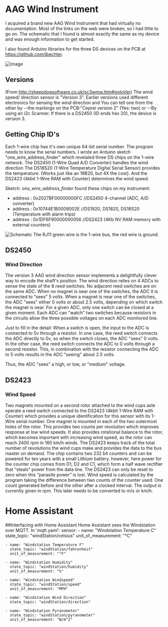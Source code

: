 # AAG Wind Instrument
I acquired a brand new AAG Wind Instrument that had virtually no documentation.   Most of the links on the web were broken, so I had little to go on.
The schematic that I found is almost exactly the same as my device and was enough information to get started.

I also found Arduino libraries for the three DS devices on the PCB at https://github.com/jbechter.

![image](https://user-images.githubusercontent.com/8091425/170121443-97abf312-1b1f-4ba7-961d-6e19dcfcacc2.jpg)


## Versions
(From http://sheepdogsoftware.co.uk/sc3wmw.htm#gotoVer)
The wind speed/ direction sensor is "Version 3". Earlier versions used different electronics for sensing the wind direction and You can tell one from the other by
--the markings on the PCB:"Ceprei version 2" (Yes: two)
or
--By using an i2c Scanner. If there is a DS2450 (ID ends hex 20), the device is version 3.

## Getting Chip ID's
Each 1-wire chip has it's own unique 64-bit serial number. The program needs to know the serial numbers. I wrote an Arduino sketch "one_wire_address_finder" which revelaled three DS chips on the 1-wire network. 
The DS2450 (1-Wire Quad A/D Converter) handles the wind direction
The DS18S20 (1-Wire Temperature Digital Serial Sensor) provides the temperature. (Works just like an 18B20, but 4X the cost).
And the DS2423 (4kbit 1-Wire RAM with Counter) determines the wind speed.

Sketch: *one_wire_address_finder* found these chips on my instrument:
- address : 0x2027BF00000000FC  //DS2450 4-channel (ADC, A/D converter)
- address : 0x10744E1B0008002E  //DS1920, DS1820, DS18S20 (Temperature with alarm trips)
- address : 0x1DF6F90000000056  //DS2423 (4Kb NV RAM memory with external counters)


![Schematic](https://user-images.githubusercontent.com/8091425/170117819-a2d5b2f6-9e48-4b12-897f-a5d291664eb4.jpg)
The RJ11 green wire is the 1-wire bus, the red wire is ground.

## DS2450
### Wind Direction
The version 3 AAG wind direction sensor implements a delightfully clever way to encode the shaft's position.
The wind direction relies on 4 ADCs to sense the state of the 8 reed switches. No adjacent reed switches are on the same ADC. When no magnet is near one of the switches, the ADC it is connected to "sees" 5 volts. When a magnet is near one of the switches, the ADC "sees" either 0 volts or about 2.5 volts, depending on which switch the magnet is near. For a given ADC, only one switch can be closed at a given moment. Each ADC can "watch" two switches because resistors in the circuits allow the three possible voltages on each ADC monitored line.

Just to fill in the detail: When a switch is open, the input to the ADC is connected to 5v through a resistor. In one case, the reed switch connects the ADC directly to 0v, so when the switch closes, the ADC "sees" 0 volts. In the other case, the reed switch connects the ADC to 0 volts through a second resistor. This, in combination with the resistor connecting the ADC to 5 volts results in the ADC "seeing" about 2.5 volts.

Thus, the ADC "sees" a high, or low, or "medium" voltage.

## DS2423
### Wind Speed
Two magnets mounted on a second rotor attached to the wind cups axle operate a reed switch connected to the DS2423 (4kbit 1-Wire RAM with Counter) which provides a unique identification for this sensor with its 1-Wire serial number. One magnet is mounted in each of the two outermost holes of the rotor. This provides two counts per revolution which improves response at low wind speeds. It also provides rotational balance to the rotor, which becomes important with increasing wind speed, as the rotor can reach 2400 rpm in 160 km/h winds. The DS2423 keeps track of the total number of revolutions the wind cups make and provides the data to the bus master on demand. The chip contains two 232 bit counters and can be powered for ten years with a small Lithium battery, however, here power for the counter chip comes from D1, D2 and C1,  which form a half wave rectifier that “steals” power from the data line. The DS2423 can only be reset to zero when this “parasite power” is lost. Wind speed is calculated by the program taking the difference between two counts of the counter used. One count generated before and the other after a clocked interval. The output is currently given in rpm. This later needs to be converted to m/s or km/h.

# Home Assistant
##Interfacing with Home Assistant
Home Assistant sees the Windstation over MQTT.
In 'mqtt.yaml':
 sensor:
    - name: "Windstation Temperature C"
      state_topic: "windStation/celsius"
      unit_of_measurement: "°C"
            
    - name: "Windstation Temperature F"
      state_topic: "windStation/fahrenheit"
      unit_of_measurement: "°F"
            
    - name: "Windstation Humidity"
      state_topic: "windStation/humidity"
      unit_of_measurement: "%"      
      
    - name: "Windstation Windspeed"
      state_topic: "windStation/speed"
      unit_of_measurement: "MPH"      
      
    - name: "Windstation Wind Direction"
      state_topic: "windStation/direction"
            
    - name: "Windstation Pyranometer"
      state_topic: "windStation/pyranometer"
      unit_of_measurement: "W/m^2"     

